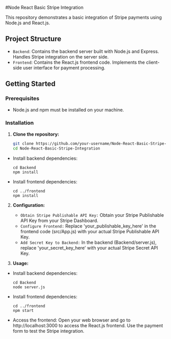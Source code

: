 #Node React Basic Stripe Integration

This repository demonstrates a basic integration of Stripe payments using Node.js and React.js.

## Project Structure

- `Backend`: Contains the backend server built with Node.js and Express. Handles Stripe integration on the server side.
- `Frontend`: Contains the React.js frontend code. Implements the client-side user interface for payment processing.

## Getting Started

### Prerequisites

- Node.js and npm must be installed on your machine.

### Installation

1. **Clone the repository:**

   ```bash
   git clone https://github.com/your-username/Node-React-Basic-Stripe-Integration.git
   cd Node-React-Basic-Stripe-Integration
- Install backend dependencies:
    ```
    cd Backend
    npm install
- Install frontend dependencies:
    ```
    cd ../frontend
    npm install

2. **Configuration:**
    - `Obtain Stripe Publishable API Key:`
        Obtain your Stripe Publishable API Key from your    Stripe     Dashboard.
    - `Configure Frontend:`
        Replace 'your_publishable_key_here' in the frontend code (src/App.js) with your actual Stripe Publishable API Key.
    - `Add Secret Key to Backend:`
        In the backend (Backend/server.js), replace 'your_secret_key_here' with your actual Stripe Secret API Key.

3. **Usage:**
- Install backend dependencies:
    ```
    cd Backend
    node server.js

- Install frontend dependencies:
    ```
    cd ../frontend
    npm start

- Access the frontend:
    Open your web browser and go to http://localhost:3000 to access the React.js frontend. Use the payment form to test the Stripe integration.
